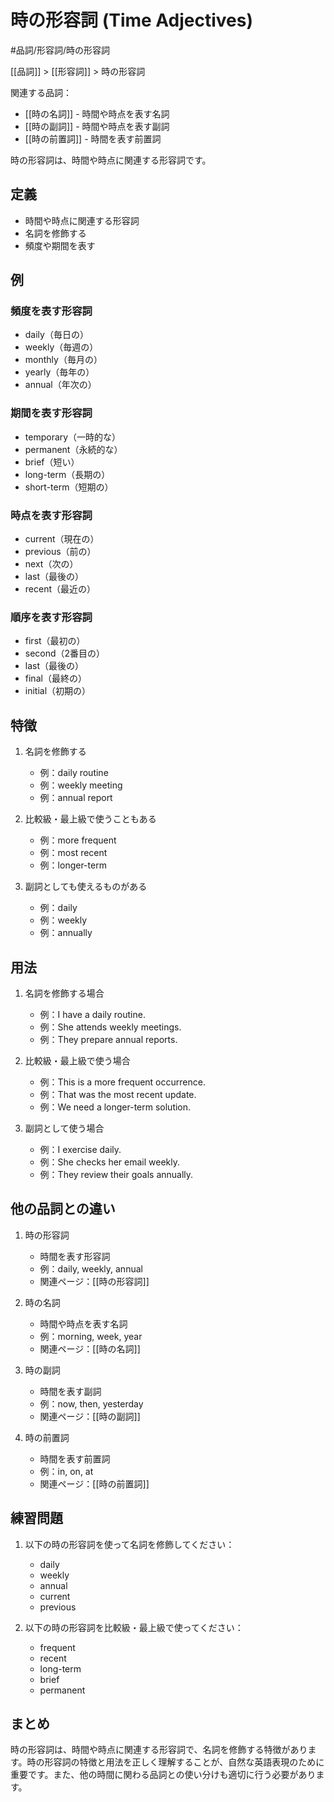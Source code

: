 ﻿# 時の形容詞 (Time Adjectives)

#品詞/形容詞/時の形容詞

[[品詞]] > [[形容詞]] > 時の形容詞

関連する品詞：
- [[時の名詞]] - 時間や時点を表す名詞
- [[時の副詞]] - 時間や時点を表す副詞
- [[時の前置詞]] - 時間を表す前置詞

時の形容詞は、時間や時点に関連する形容詞です。

## 定義
- 時間や時点に関連する形容詞
- 名詞を修飾する
- 頻度や期間を表す

## 例
### 頻度を表す形容詞
- daily（毎日の）
- weekly（毎週の）
- monthly（毎月の）
- yearly（毎年の）
- annual（年次の）

### 期間を表す形容詞
- temporary（一時的な）
- permanent（永続的な）
- brief（短い）
- long-term（長期の）
- short-term（短期の）

### 時点を表す形容詞
- current（現在の）
- previous（前の）
- next（次の）
- last（最後の）
- recent（最近の）

### 順序を表す形容詞
- first（最初の）
- second（2番目の）
- last（最後の）
- final（最終の）
- initial（初期の）

## 特徴
1. 名詞を修飾する
   - 例：daily routine
   - 例：weekly meeting
   - 例：annual report

2. 比較級・最上級で使うこともある
   - 例：more frequent
   - 例：most recent
   - 例：longer-term

3. 副詞としても使えるものがある
   - 例：daily
   - 例：weekly
   - 例：annually

## 用法
1. 名詞を修飾する場合
   - 例：I have a daily routine.
   - 例：She attends weekly meetings.
   - 例：They prepare annual reports.

2. 比較級・最上級で使う場合
   - 例：This is a more frequent occurrence.
   - 例：That was the most recent update.
   - 例：We need a longer-term solution.

3. 副詞として使う場合
   - 例：I exercise daily.
   - 例：She checks her email weekly.
   - 例：They review their goals annually.

## 他の品詞との違い
1. 時の形容詞
   - 時間を表す形容詞
   - 例：daily, weekly, annual
   - 関連ページ：[[時の形容詞]]

2. 時の名詞
   - 時間や時点を表す名詞
   - 例：morning, week, year
   - 関連ページ：[[時の名詞]]

3. 時の副詞
   - 時間を表す副詞
   - 例：now, then, yesterday
   - 関連ページ：[[時の副詞]]

4. 時の前置詞
   - 時間を表す前置詞
   - 例：in, on, at
   - 関連ページ：[[時の前置詞]]

## 練習問題
1. 以下の時の形容詞を使って名詞を修飾してください：
   - daily
   - weekly
   - annual
   - current
   - previous

2. 以下の時の形容詞を比較級・最上級で使ってください：
   - frequent
   - recent
   - long-term
   - brief
   - permanent

## まとめ
時の形容詞は、時間や時点に関連する形容詞で、名詞を修飾する特徴があります。時の形容詞の特徴と用法を正しく理解することが、自然な英語表現のために重要です。また、他の時間に関わる品詞との使い分けも適切に行う必要があります。 